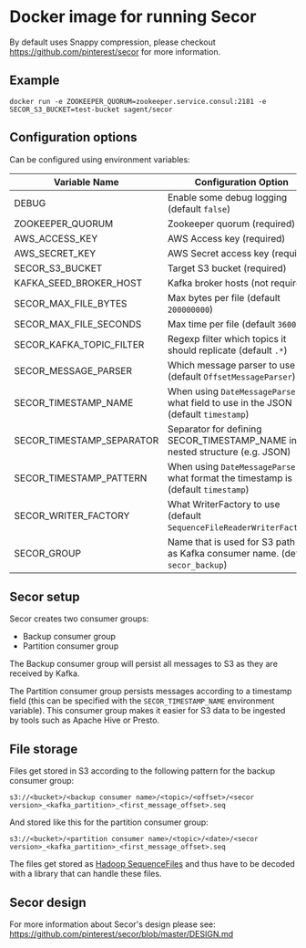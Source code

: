 # Docker image for running Secor

By default uses Snappy compression, please checkout https://github.com/pinterest/secor for more information.

## Example
```
docker run -e ZOOKEEPER_QUORUM=zookeeper.service.consul:2181 -e SECOR_S3_BUCKET=test-bucket sagent/secor
```

## Configuration options

Can be configured using environment variables:

Variable Name              | Configuration Option
---------------------------|---------------------------
DEBUG                      | Enable some debug logging (default `false`)
ZOOKEEPER_QUORUM           | Zookeeper quorum (required)
AWS_ACCESS_KEY             | AWS Access key (required)
AWS_SECRET_KEY             | AWS Secret access key (required)
SECOR_S3_BUCKET            | Target S3 bucket (required)
KAFKA_SEED_BROKER_HOST     | Kafka broker hosts (not required?)
SECOR_MAX_FILE_BYTES       | Max bytes per file (default `200000000`)
SECOR_MAX_FILE_SECONDS     | Max time per file (default `3600`)
SECOR_KAFKA_TOPIC_FILTER   | Regexp filter which topics it should replicate (default `.*`)
SECOR_MESSAGE_PARSER       | Which message parser to use (default `OffsetMessageParser`)
SECOR_TIMESTAMP_NAME       | When using `DateMessageParser` what field to use in the JSON (default `timestamp`)
SECOR_TIMESTAMP_SEPARATOR  | Separator for defining SECOR_TIMESTAMP_NAME in a nested structure (e.g. JSON)
SECOR_TIMESTAMP_PATTERN    | When using `DateMessageParser` what format the timestamp is (default `timestamp`)
SECOR_WRITER_FACTORY       | What WriterFactory to use (default `SequenceFileReaderWriterFactory`)
SECOR_GROUP                | Name that is used for S3 path and as Kafka consumer name. (default `secor_backup`)

## Secor setup

Secor creates two consumer groups:

* Backup consumer group
* Partition consumer group

The Backup consumer group will persist all messages to S3 as they are received by Kafka.

The Partition consumer group persists messages according to a timestamp field (this can be specified with the `SECOR_TIMESTAMP_NAME` environment variable). This consumer group makes it easier for S3 data to be ingested by tools such as Apache Hive or Presto.

## File storage

Files get stored in S3 according to the following pattern for the backup consumer group:

`s3://<bucket>/<backup consumer name>/<topic>/<offset>/<secor version>_<kafka_partition>_<first_message_offset>.seq`

And stored like this for the partition consumer group:

`s3://<bucket>/<partition consumer name>/<topic>/<date>/<secor version>_<kafka_partition>_<first_message_offset>.seq`

The files get stored as [Hadoop SequenceFiles](https://wiki.apache.org/hadoop/SequenceFile) and thus have to be decoded with a library that can handle these files.

## Secor design

For more information about Secor's design please see: https://github.com/pinterest/secor/blob/master/DESIGN.md
